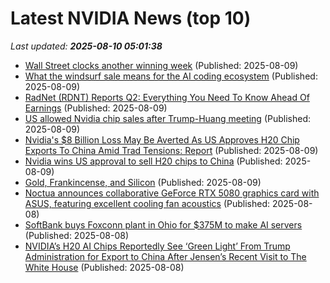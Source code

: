 # Latest NVIDIA News (top 10)
_Last updated: **2025-08-10 05:01:38**_

- [Wall Street clocks another winning week](https://www.newsday.com/business/asia-japan-trump-tariffs-wall-street-n36426) (Published: 2025-08-09)
- [What the windsurf sale means for the AI coding ecosystem](https://ethanding.substack.com/p/windsurf-gets-margin-called) (Published: 2025-08-09)
- [RadNet (RDNT) Reports Q2: Everything You Need To Know Ahead Of Earnings](https://finance.yahoo.com/news/radnet-rdnt-reports-q2-everything-030053868.html) (Published: 2025-08-09)
- [US allowed Nvidia chip sales after Trump-Huang meeting](https://biztoc.com/x/66b4f8ce50e832c5) (Published: 2025-08-09)
- [Nvidia's $8 Billion Loss May Be Averted As US Approves H20 Chip Exports To China Amid Trad Tensions: Report](https://biztoc.com/x/24e51ca1c6ecdcc4) (Published: 2025-08-09)
- [Nvidia wins US approval to sell H20 chips to China](https://biztoc.com/x/768bc15deac75d3f) (Published: 2025-08-09)
- [Gold, Frankincense, and Silicon](https://daringfireball.net/2025/08/gold_frankincense_and_silicon) (Published: 2025-08-09)
- [Noctua announces collaborative GeForce RTX 5080 graphics card with ASUS, featuring excellent cooling fan acoustics](https://www.idownloadblog.com/2025/08/08/noctua-x-asus-geforce-rtx-5080-graphics-card/) (Published: 2025-08-08)
- [SoftBank buys Foxconn plant in Ohio for $375M to make AI servers](https://siliconangle.com/2025/08/08/softbank-buys-foxconn-plant-ohio-375m-make-ai-servers/) (Published: 2025-08-08)
- [NVIDIA’s H20 AI Chips Reportedly See ‘Green Light’ From Trump Administration for Export to China After Jensen’s Recent Visit to The White House](https://wccftech.com/nvidia-h20-ai-chips-reportedly-gets-the-green-light-from-the-trump-administration-for-export-to-china/) (Published: 2025-08-08)
